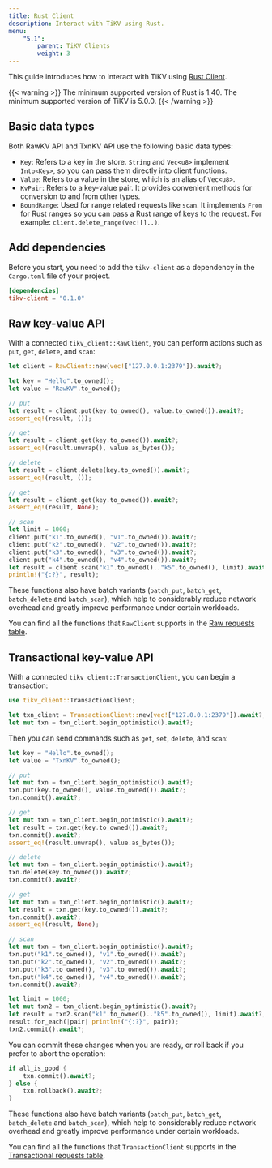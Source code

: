 ```yaml
---
title: Rust Client
description: Interact with TiKV using Rust.
menu:
    "5.1":
        parent: TiKV Clients
        weight: 3
---
```


This guide introduces how to interact with TiKV using [Rust Client](https://github.com/tikv/client-rust).

{{< warning >}}
The minimum supported version of Rust is 1.40. The minimum supported version of TiKV is 5.0.0.
{{< /warning >}}

## Basic data types

Both RawKV API and TxnKV API use the following basic data types:

* `Key`: Refers to a key in the store. `String` and `Vec<u8>` implement `Into<Key>`, so you can pass them directly into client functions.
* `Value`: Refers to a value in the store, which is an alias of `Vec<u8>`.
* `KvPair`: Refers to a key-value pair. It provides convenient methods for conversion to and from other types.
* `BoundRange`: Used for range related requests like `scan`. It implements `From` for Rust ranges so you can pass a Rust range of keys to the request. For example: `client.delete_range(vec![]..)`.

## Add dependencies

Before you start, you need to add the `tikv-client` as a dependency in the `Cargo.toml` file of your project.

```toml
[dependencies]
tikv-client = "0.1.0"
```

## Raw key-value API

With a connected `tikv_client::RawClient`, you can perform actions such as `put`, `get`, `delete`, and `scan`:

```rust
let client = RawClient::new(vec!["127.0.0.1:2379"]).await?;

let key = "Hello".to_owned();
let value = "RawKV".to_owned();

// put
let result = client.put(key.to_owned(), value.to_owned()).await?;
assert_eq!(result, ());

// get
let result = client.get(key.to_owned()).await?;
assert_eq!(result.unwrap(), value.as_bytes());

// delete
let result = client.delete(key.to_owned()).await?;
assert_eq!(result, ());

// get
let result = client.get(key.to_owned()).await?;
assert_eq!(result, None);

// scan
let limit = 1000;
client.put("k1".to_owned(), "v1".to_owned()).await?;
client.put("k2".to_owned(), "v2".to_owned()).await?;
client.put("k3".to_owned(), "v3".to_owned()).await?;
client.put("k4".to_owned(), "v4".to_owned()).await?;
let result = client.scan("k1".to_owned().."k5".to_owned(), limit).await?;
println!("{:?}", result);
```

These functions also have batch variants (`batch_put`, `batch_get`, `batch_delete` and `batch_scan`), which help to considerably reduce network overhead and greatly improve performance under certain workloads.

You can find all the functions that `RawClient` supports in the [Raw requests table](https://github.com/tikv/client-rust#raw-requests).

## Transactional key-value API

With a connected `tikv_client::TransactionClient`, you can begin a transaction:

```rust
use tikv_client::TransactionClient;

let txn_client = TransactionClient::new(vec!["127.0.0.1:2379"]).await?;
let mut txn = txn_client.begin_optimistic().await?;
```

Then you can send commands such as `get`, `set`, `delete`, and `scan`:

```rust
let key = "Hello".to_owned();
let value = "TxnKV".to_owned();

// put
let mut txn = txn_client.begin_optimistic().await?;
txn.put(key.to_owned(), value.to_owned()).await?;
txn.commit().await?;

// get
let mut txn = txn_client.begin_optimistic().await?;
let result = txn.get(key.to_owned()).await?;
txn.commit().await?;
assert_eq!(result.unwrap(), value.as_bytes());

// delete
let mut txn = txn_client.begin_optimistic().await?;
txn.delete(key.to_owned()).await?;
txn.commit().await?;

// get
let mut txn = txn_client.begin_optimistic().await?;
let result = txn.get(key.to_owned()).await?;
txn.commit().await?;
assert_eq!(result, None);

// scan
let mut txn = txn_client.begin_optimistic().await?;
txn.put("k1".to_owned(), "v1".to_owned()).await?;
txn.put("k2".to_owned(), "v2".to_owned()).await?;
txn.put("k3".to_owned(), "v3".to_owned()).await?;
txn.put("k4".to_owned(), "v4".to_owned()).await?;
txn.commit().await?;

let limit = 1000;
let mut txn2 = txn_client.begin_optimistic().await?;
let result = txn2.scan("k1".to_owned().."k5".to_owned(), limit).await?;
result.for_each(|pair| println!("{:?}", pair));
txn2.commit().await?;
```

You can commit these changes when you are ready, or roll back if you prefer to abort the operation:

```rust
if all_is_good {
    txn.commit().await?;
} else {
    txn.rollback().await?;
}
```

These functions also have batch variants (`batch_put`, `batch_get`, `batch_delete` and `batch_scan`), which help to considerably reduce network overhead and greatly improve performance under certain workloads.

You can find all the functions that `TransactionClient` supports in the [Transactional requests table](https://github.com/tikv/client-rust#transactional-requests).
